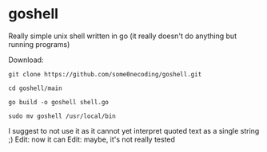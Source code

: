 # goshell
Really simple unix shell written in go (it really doesn't do anything but running programs)

Download:
```
git clone https://github.com/some0necoding/goshell.git

cd goshell/main

go build -o goshell shell.go

sudo mv goshell /usr/local/bin
```
I suggest to not use it as it cannot yet interpret quoted text as a single string ;)
Edit: now it can
Edit: maybe, it's not really tested
